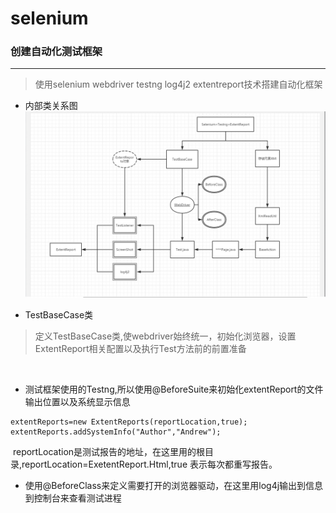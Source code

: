 # selenium
### 创建自动化测试框架
-----
> 使用selenium webdriver testng log4j2 extentreport技术搭建自动化框架

- 内部类关系图
![images](https://github.com/AndrewTestma/selenium/blob/master/src/main/resources/Images/%E6%A1%86%E6%9E%B6%E5%86%85%E9%83%A8%E5%9B%BE.jpg)

- TestBaseCase类

> 定义TestBaseCase类,使webdriver始终统一，初始化浏览器，设置ExtentReport相关配置以及执行Test方法前的前置准备

  
 - 测试框架使用的Testng,所以使用@BeforeSuite来初始化extentReport的文件输出位置以及系统显示信息
  
  ```
  extentReports=new ExtentReports(reportLocation,true);
  extentReports.addSystemInfo("Author","Andrew");
  ```
  reportLocation是测试报告的地址，在这里用的根目录,reportLocation=ExetentReport.Html,true 表示每次都重写报告。
  
 - 使用@BeforeClass来定义需要打开的浏览器驱动，在这里用log4j输出到信息到控制台来查看测试进程
 
